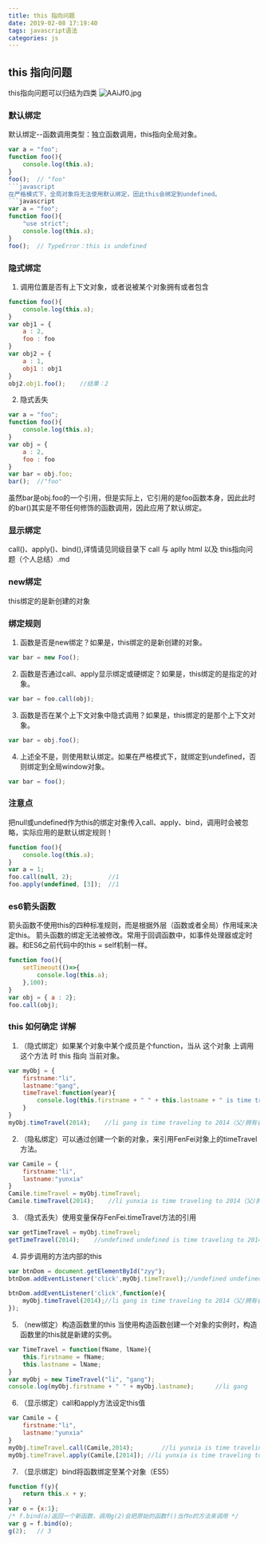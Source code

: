 ```yaml
---
title: this 指向问题
date: 2019-02-08 17:19:40
tags: javascript语法
categories: js
---
```

## this 指向问题

this指向问题可以归结为四类
<img src="https://s2.ax1x.com/2019/03/14/AAiwm4.jpg" alt="AAiJf0.jpg" border="0" class="full-image" />
<!--more-->
### 默认绑定

默认绑定--函数调用类型：独立函数调用，this指向全局对象。
```javascript
var a = "foo";  
function foo(){  
    console.log(this.a);  
}  
foo();  // "foo"  
```javascript
在严格模式下，全局对象将无法使用默认绑定，因此this会绑定到undefined。
```javascript
var a = "foo";  
function foo(){  
    "use strict";  
    console.log(this.a);  
}  
foo();  // TypeError：this is undefined  
```

### 隐式绑定

1. 调用位置是否有上下文对象，或者说被某个对象拥有或者包含

```javascript
function foo(){  
    console.log(this.a);  
}  
var obj1 = {  
    a : 2,  
    foo : foo  
}  
var obj2 = {  
    a : 1,  
    obj1 : obj1  
}  
obj2.obj1.foo();    //结果：2  
```
2. 隐式丢失
```javascript
var a = "foo";  
function foo(){  
    console.log(this.a);  
}  
var obj = {
    a : 2,  
    foo : foo  
}  
var bar = obj.foo;  
bar();  //"foo"  
```
虽然bar是obj.foo的一个引用，但是实际上，它引用的是foo函数本身，因此此时的bar()其实是不带任何修饰的函数调用，因此应用了默认绑定。

### 显示绑定

call()、apply()、bind(),详情请见同级目录下 call 与 aplly html 以及 this指向问题（个人总结）.md

### new绑定

this绑定的是新创建的对象

### 绑定规则

1. 函数是否是new绑定？如果是，this绑定的是新创建的对象。
```javascript
var bar = new Foo(); 
```
2. 函数是否通过call、apply显示绑定或硬绑定？如果是，this绑定的是指定的对象。
```javascript
var bar = foo.call(obj);  
```
3. 函数是否在某个上下文对象中隐式调用？如果是，this绑定的是那个上下文对象。
```javascript
var bar = obj.foo();
```
4. 上述全不是，则使用默认绑定。如果在严格模式下，就绑定到undefined，否则绑定到全局window对象。
```javascript
var bar = foo(); 
```

### 注意点

把null或undefined作为this的绑定对象传入call、apply、bind，调用时会被忽略，实际应用的是默认绑定规则！
```javascript
function foo(){  
    console.log(this.a);  
}  
var a = 1;  
foo.call(null, 2);          //1  
foo.apply(undefined, [3]);  //1  
```
### es6箭头函数

箭头函数不使用this的四种标准规则，而是根据外层（函数或者全局）作用域来决定this。
箭头函数的绑定无法被修改。常用于回调函数中，如事件处理器或定时器。和ES6之前代码中的this = self机制一样。
```javascript
function foo(){
    setTimeout(()=>{  
        console.log(this.a);  
    },100);  
}  
var obj = { a : 2};  
foo.call(obj);  
```

### this 如何确定 详解

1. （隐式绑定）如果某个对象中某个成员是个function，当从 这个对象 上调用这个方法 时 this 指向 当前对象。
```javascript
var myObj = {  
    firstname:"li",  
    lastname:"gang",  
    timeTravel:function(year){  
        console.log(this.firstname + " " + this.lastname + " is time traveling to " + year);  
    }  
}  
myObj.timeTravel(2014);    //li gang is time traveling to 2014（父/拥有者对象：myObj）  
```
2. （隐私绑定）可以通过创建一个新的对象，来引用FenFei对象上的timeTravel方法。
```javascript
var Camile = {  
    firstname:"li",  
    lastname:"yunxia"  
}
Camile.timeTravel = myObj.timeTravel;  
Camile.timeTravel(2014);    //li yunxia is time traveling to 2014（父/拥有者对象：Camile）  
```
3. （隐式丢失）使用变量保存FenFei.timeTravel方法的引用
```javascript
var getTimeTravel = myObj.timeTravel;  
getTimeTravel(2014);    //undefined undefined is time traveling to 2014（父/拥有者对象：Window；window对象里并没有firstName和lastName属性）  
```
4. 异步调用的方法内部的this
```javascript
var btnDom = document.getElementById("zyy");  
btnDom.addEventListener('click',myObj.timeTravel);//undefined undefined is time traveling to [object MouseEvent]（父/拥有者对象：button）  
  
btnDom.addEventListener('click',function(e){  
    myObj.timeTravel(2014);//li gang is time traveling to 2014（父/拥有者对象：myObj）  
});  
```
5. （new绑定）构造函数里的this
当使用构造函数创建一个对象的实例时，构造函数里的this就是新建的实例。
```javascript
var TimeTravel = function(fName, lName){  
    this.firstname = fName;  
    this.lastname = lName;  
}  
var myObj = new TimeTravel("li", "gang");  
console.log(myObj.firstname + " " + myObj.lastname);      //li gang  
```
6. （显示绑定）call和apply方法设定this值
```javascript
var Camile = {  
    firstname:"li",  
    lastname:"yunxia"  
}  
myObj.timeTravel.call(Camile,2014);        //li yunxia is time traveling to 2014（指定this对象为Camile）  
myObj.timeTravel.apply(Camile,[2014]); //li yunxia is time traveling to 2014（指定this对象为Camile）  
```
7. （显示绑定）bind将函数绑定至某个对象（ES5）
```javascript
function f(y){  
    return this.x + y;  
}  
var o = {x:1};  
/* f.bind(o)返回一个新函数，调用g(2)会把原始的函数f()当作o的方法来调用 */  
var g = f.bind(o);    
g(2);   // 3  
```